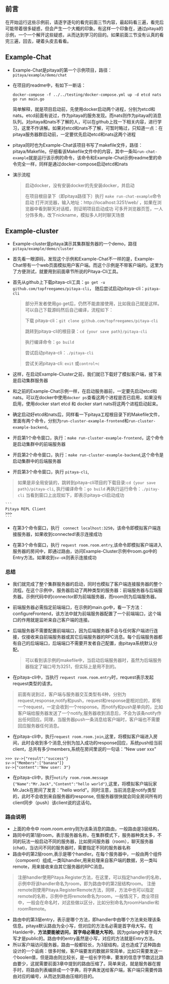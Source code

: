## 前言

在开始运行这些示例前，请逐字逐句的看完前面三节内容，最起码看三遍，看完后可能带着很多疑惑，但会产生一个大概的印象。有这样一个印象在，通过pitaya的示例，一个一个解开这些疑惑，从而达到学习的目的。如果前面三节没有认真的看完三遍，回去，硬着头皮去看看。

## Example-Chat

* Example-Chat是pitaya的第一个示例项目，路径：`pitaya/example/demo/chat`

* 在项目的readme中，有如下一断话：

  ```
  docker-compose -f ../../testing/docker-compose.yml up -d etcd nats
  go run main.go
  ```

  简单解释，就是项目启动前，先使用docker启动两个进程，分别为etcd和nats。etcd前面有说过，作为pitaya的服务发现。而nats则作为pitaya的消息队列。对pitaya和nats不了解的人，可以在github上找一下相关内容，进行学习，这里不作讲解。如果对etcd和nats不了解，可暂时略过，只知道一点：在pitaya服务器群启动前，一定要优先启动etcd和nats这两个进程

* pitaya同时也为Example-Chat该项目书写了makefile文件，路径：pitaya/Makefile。仔细看该Makefile文件中的内容，其中一条叫`run-chat-example`就是运行该示例的命令，该命令和Example-Chat示例readme里的命令完全一样，同样是通过docker-compose启动etcd和nats

* 演示流程

  > 启动docker，没有安装docker的先安装docker，并启动
  >
  > 在项目根目录下（即pitaya路径下）执行 `make run-chat-example`命令启动
  > 打开浏览器，输入地址：http://localhost:3251/web/ ，如果在浏览器中看到聊天对话框，则证明项目启动成功
  > 可多开浏览器页签，一人分饰多角，改下nickname，模拟多人时时聊天场景


## Example-cluster

* Example-cluster是pitaya演示其集群服务器的一个demo，路径`pitaya/example/demo/cluster`

* 首先看一眼源码，发现这个示例和Example-Chat不一样的是，Example-Chat带有一个web页面模拟用户客户端。而这个示例是不带客户端的。这里为了方便测试，就要用到前面章节所说的Pitaya-Cli工具。

* 首先从github上下载pitaya-cli工具：`go get -u github.com/topfreegames/pitaya-cli`， 随后尝试启动pitaya-cli：`pitaya-cli`

  > 部分开发者使用go get后，仍然不能直接使用，比如我自己就是这样。可以自己下载源码然后自己编译，流程如下：
  >
  > 下载 pitaya-cli：`git clone github.com/topfreegames/pitaya-cli`
  >
  > 跳转到pitaya-cli的根目录：`cd {your save path}/pitaya-cli`
  >
  > 执行编译命令：`go build`
  >
  > 尝试启动pitaya-cli：`./pitaya-cli`
  >
  > 尝试关闭pitaya-cli: `exit` 或`control+c`


* 这样，在启动Example-Cluster之前，我们就已下载好了模拟客户端，接下来是启动集群服务器

* 和之前的Example-Chat示例一样，在启动服务器前，一定要先启动etcd和nats。可以在docker中使用`docker ps`查看这两个进程是否已启用，如果没有启用，使用docker start etcd 和 docker start nats将这两个进程启动起来。

* 确定启动好etcd和nats后，同样看一下pitaya工程根目录下的Makefile文件，里面有两个命令，分别为`run-cluster-example-frontend`和`run-cluster-example-backend`。

* 开启第1个命令窗口，执行：`make run-cluster-example-frontend`，这个命令是启动集群中的前端服务器

* 开启第2个命令窗口，执行：`make run-cluster-example-backend`,这个命令是启动集群中的后端服务器

* 开启第3个命令窗口，执行 `pitaya-cli`,
> 如果是非全局安装的，跳转到pitaya-cli项目的下载目录:`cd {your save path}/pitaya-cli`, 
> 执行编译命令：`go build`
> 再执行运行命令：`./pitay-cli`
> 当看到窗口上出现如下，即表示pitaya-cli启动成功

	```
	Pitaya REPL Client
	>>>
	```

* 在第3个命令窗口，执行 ` connect localhost:3250`，该命令即模拟客户端连接服务器，如果收到connected!表示连接成功

* 在第3个命令窗口，执行 `request room.room.entry`,该命令即模拟客户端进入服务器的房间中，即通过路由，访问Example-Cluster示例中room.go中的Entry方法。如果收到`sv-ok`则表示连接成功

### 总结

* 我们就完成了整个集群服务器的启动，同时也模拟了客户端连接服务器的整个流程。在这个示例中，服务器启动了两种类型的服务器：前端服务器与后端服务器。示例代码中的connector即为前端服务器，而room则为后端服务器。

* 前端服务器必需指定前端端口，在示例的main.go中，看一下方法：configureFrontend，该方法中就为前端服务器配置了一个前端端口，这个端口的作用就是监听来自己客户端的连接。

* 后端服务器不需要配置前端端口，因为后端服务器不会与任何客户端进行连接，仅接收来自前端服务器或其它后端服务器的RPC消息。每个后端服务器都有自己的后端端口，后端端口不需要开发者自己配置，由pitaya系统默认分配。

  > 可以看到该示例的makefile中，当启动后端服务器时，虽然为后端服务器指定了端口号为3251，但实际上是用不到的。

* 在pitaya-cli中，当执行 `request room.room.entry`时，request表示发起request类型的请求。
> 前面有说到过，客户端与服务器交互类型有4种，分别为request,response,notify和push，request和response是相对应的，即有一个request，一定会收到一个response。而notify和push是单向的，比如客户端给服务器发送了一个notify,服务器收到消息后，不会为该条notify作出任何回应。同理，当服务器push一条消息给客户端时，客户端也不需要回应服务器任何消息。
* 在pitaya-cli中，执行`request room.room.join`,这里，将模拟客户端进入房间，此时会收到多个消息,分别为加入成功的response回应，系统push给当前client，总共有多少members,系统在房间里说的一句话：“New user xxx”
```
>>> sv->{"result":"success"}
sv->{"Members":["banana"]}
sv->{"content":"New user: 3"}

```
* 在pitaya-cli中，执行` notify room.room.message {"Name":"Mr.Jack","Content":"hello world"}
`,这里，将模拟客户端玩家Mr.Jack在房间了发言："hello world"。同时注意，当前消息是notify类型的，此时不会收到来自服务器的response, 但服务器很快就会同全房间所有的client同步（push）该client说的这话句。
> 

### 路由说明
* 上面的命令中 room.room.entry则为该条消息的路由，一般路由是3层结构，
* 路同中的第1层room，表示服务器名称，在集群模式下，服务器种类太多，不同的玩法一般启动不同的服务器，比如房间服务器（room），聊天服务器(chat)，当访问不同的服务器时，需要指定不同的服务器名称
* 路由中的第2层room,表示是哪个handler。在每个服务器中，一般由两个组件（compoent）组成,一类叫handler,用来处理来自客户端的数据，另一类叫remote，用来接收来自其它服务器的RPC消息。
> 注册handler使用Pitaya.Register方法，在这里，可以指定handler的名称，示例中将该handler命名为room，即为路由中的第2层结构room。
> 注册remote则使用Pitaya.RegisterRemote方法，同样，方法中也可以指定remote的名称，示例中也将remote命名为room，一般情况下，商业项目中，一般会在命名时，对这些做以区分，比如分别命名为roomHandler和roomRemote。
* 路由中的第3层entry，表示是哪个方法，即handler中由哪个方法来处理该条信息。pitaya默认路由为全小写，但对应的方法名必需是首字母大写。在Hanlder中，**方法要能被访问，首字母必需是大写的**。因为golang中首字母大写才是public的。路由中的entry虽然是小写，对应的方法就是Entry方法。
* 所以客户端访问服务器，路由一般都较长，为3层结构，这也造成了这种路由设计的一个诟病：很多时候，客户端要发的数据非常简单，比如只需要发送一个boolen值，但是路由则比较长，是一组长字符串，要发的信息字节数远比路由要少，这就需要前面3章中提到的路由压缩了。简单来说，就是服务器在握手时，将路由列表编排成一个字典，将字典发送给客户端，客户端只需要传路由对应的编号，从而达到路由压缩的目的。

